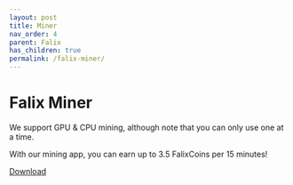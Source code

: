 ```yaml
---
layout: post
title: Miner
nav_order: 4
parent: Falix
has_children: true
permalink: /falix-miner/
---
```


# Falix Miner
We support GPU & CPU mining, although note that you can only use one at a time.

With our mining app, you can earn up to 3.5 FalixCoins per 15 minutes!

<p><a href="https://github.com/FalixInc/FalixCoins-Miner/releases/" class="btn btn-primary fs-5 mb-4 mb-md-0 mr-2">Download</a> 